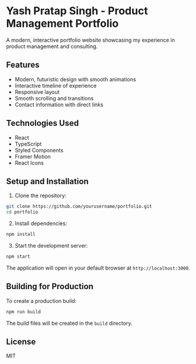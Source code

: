 # Yash Pratap Singh - Product Management Portfolio

A modern, interactive portfolio website showcasing my experience in product management and consulting.

## Features

- Modern, futuristic design with smooth animations
- Interactive timeline of experience
- Responsive layout
- Smooth scrolling and transitions
- Contact information with direct links

## Technologies Used

- React
- TypeScript
- Styled Components
- Framer Motion
- React Icons

## Setup and Installation

1. Clone the repository:
```bash
git clone https://github.com/yourusername/portfolio.git
cd portfolio
```

2. Install dependencies:
```bash
npm install
```

3. Start the development server:
```bash
npm start
```

The application will open in your default browser at `http://localhost:3000`.

## Building for Production

To create a production build:

```bash
npm run build
```

The build files will be created in the `build` directory.

## License

MIT